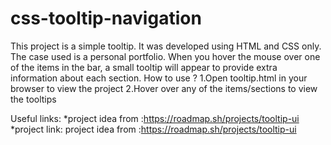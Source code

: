 # css-tooltip-navigation
This project is a simple tooltip. It was developed using HTML and CSS only. The case used is a personal portfolio. When you hover the mouse over one of the items in the bar, a small tooltip will appear to provide extra information about each section.
How to use ?
1.Open tooltip.html in your browser to view the project
2.Hover over any of the items/sections to view the tooltips

Useful links:
*project idea from :https://roadmap.sh/projects/tooltip-ui 
*project link: project idea from :https://roadmap.sh/projects/tooltip-ui 
